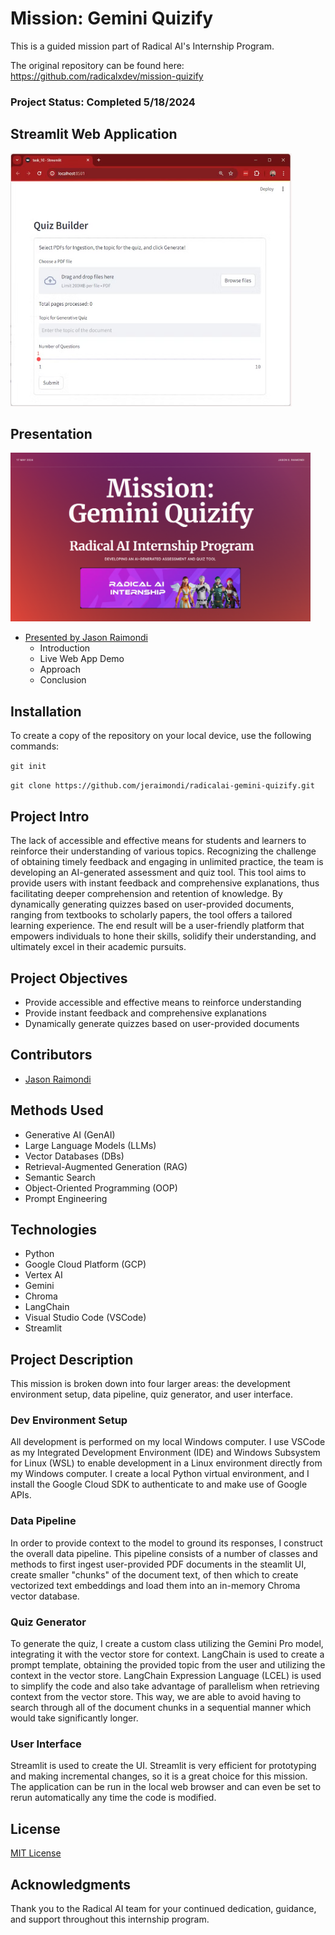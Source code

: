 # Mission: Gemini Quizify

This is a guided mission part of Radical AI's Internship Program.

The original repository can be found here:
https://github.com/radicalxdev/mission-quizify

### <b>Project Status: Completed 5/18/2024</b>

## Streamlit Web Application

<p align='left'>
<img src='screenshots/streamlit_app_screenshot.png' alt='Streamlit app screenshot.' style='width:450px; height:405px;' />
</p>

## Presentation

<p align='left'>
<a href='https://youtu.be/RxMbnFRdpx0'><img src='screenshots/presentation_title_slide.png' alt='Presentation title slide.' style='width:480px; height:270px;' /></a>
</p>

* [Presented by Jason Raimondi](https://youtu.be/7oCtnlkGJmo?t=00m00s)
  * Introduction
  * Live Web App Demo
  * Approach
  * Conclusion

## Installation

To create a copy of the repository on your local device, use the following commands:

`git init`

`git clone https://github.com/jeraimondi/radicalai-gemini-quizify.git`

## Project Intro

The lack of accessible and effective means for students and learners to reinforce their understanding of various topics. 
Recognizing the challenge of obtaining timely feedback and engaging in unlimited practice, the team is developing an 
AI-generated assessment and quiz tool. This tool aims to provide users with instant feedback and comprehensive explanations, 
thus facilitating deeper comprehension and retention of knowledge. By dynamically generating quizzes based on user-provided 
documents, ranging from textbooks to scholarly papers, the tool offers a tailored learning experience. The end result will 
be a user-friendly platform that empowers individuals to hone their skills, solidify their understanding, and ultimately 
excel in their academic pursuits.

## Project Objectives

* Provide accessible and effective means to reinforce understanding
* Provide instant feedback and comprehensive explanations
* Dynamically generate quizzes based on user-provided documents

## Contributors

* [Jason Raimondi](https://github.com/jeraimondi)

## Methods Used

* Generative AI (GenAI)
* Large Language Models (LLMs)
* Vector Databases (DBs)
* Retrieval-Augmented Generation (RAG)
* Semantic Search
* Object-Oriented Programming (OOP)
* Prompt Engineering

## Technologies

* Python
* Google Cloud Platform (GCP)
* Vertex AI
* Gemini
* Chroma
* LangChain
* Visual Studio Code (VSCode)
* Streamlit

## Project Description

This mission is broken down into four larger areas: the development environment setup, data pipeline, quiz generator, 
and user interface.

### Dev Environment Setup
All development is performed on my local Windows computer. I use VSCode as my Integrated Development Environment (IDE)
and Windows Subsystem for Linux (WSL) to enable development in a Linux environment directly from my Windows computer.
I create a local Python virtual environment, and I install the Google Cloud SDK to authenticate to and make use of
Google APIs.

### Data Pipeline
In order to provide context to the model to ground its responses, I construct the overall data pipeline. This pipeline 
consists of a number of classes and methods to first ingest user-provided PDF documents in the steamlit UI, create 
smaller "chunks" of the document text, of then which to create vectorized text embeddings and load them into an in-memory 
Chroma vector database.

### Quiz Generator
To generate the quiz, I create a custom class utilizing the Gemini Pro model, integrating it with the vector store for 
context. LangChain is used to create a prompt template, obtaining the provided topic from the user and utilizing the 
context in the vector store. LangChain Expression Language (LCEL) is used to simplify the code and also take advantage 
of parallelism when retrieving context from the vector store. This way, we are able to avoid having to search through 
all of the document chunks in a sequential manner which would take significantly longer.

### User Interface
Streamlit is used to create the UI. Streamlit is very efficient for prototyping and making incremental changes, so it is 
a great choice for this mission. The application can be run in the local web browser and can even be set to rerun 
automatically any time the code is modified.

## License

[MIT License](LICENSE)

## Acknowledgments
Thank you to the Radical AI team for your continued dedication, guidance, and 
support throughout this internship program.
